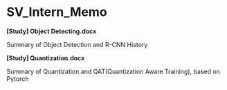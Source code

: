 # SV_Intern_Memo
  
  
**[Study] Object Detecting.docx**
  
Summary of Object Detection and R-CNN History
  
  
  
**[Study] Quantization.docx**

Summary of Quantization and QAT(Quantization Aware Training), based on Pytorch
